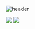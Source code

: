 ![header](https://capsule-render.vercel.app/api?type=waving&color=timeGradient&height=300&section=header&text=Soohyeon%20Hwang&fontSize=90)

<img src="https://img.shields.io/badge/C-A8B9CC?style=flat-square&logo=C&logoColor=white"/>
<img src="https://img.shields.io/badge/html-E34F26?style=for-the-badge&logo=html5&logoColor=white">
